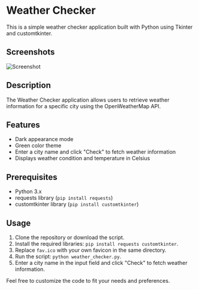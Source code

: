 # Weather Checker

This is a simple weather checker application built with Python using Tkinter and customtkinter.

## Screenshots

![Screenshot](Capture.PNG)

## Description

The Weather Checker application allows users to retrieve weather information for a specific city using the OpenWeatherMap API.

## Features

- Dark appearance mode
- Green color theme
- Enter a city name and click "Check" to fetch weather information
- Displays weather condition and temperature in Celsius

## Prerequisites

- Python 3.x
- requests library (`pip install requests`)
- customtkinter library (`pip install customtkinter`)

## Usage

1. Clone the repository or download the script.
2. Install the required libraries: `pip install requests customtkinter`.
3. Replace `fav.ico` with your own favicon in the same directory.
4. Run the script: `python weather_checker.py`.
5. Enter a city name in the input field and click "Check" to fetch weather information.

Feel free to customize the code to fit your needs and preferences.

